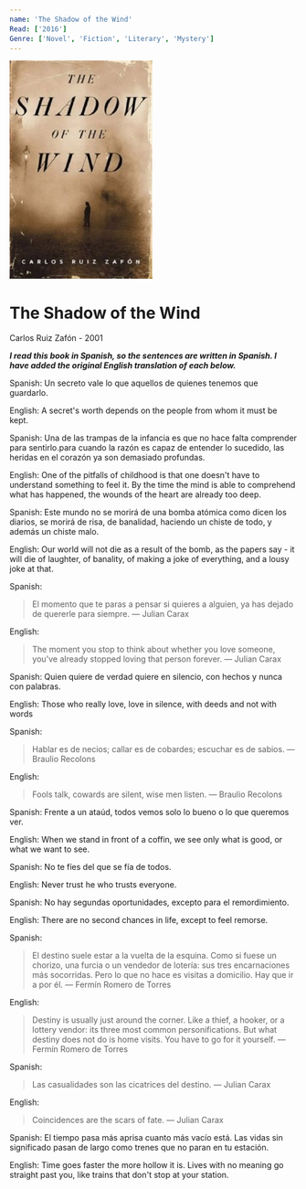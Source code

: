 ```yaml
---
name: 'The Shadow of the Wind'
Read: ['2016']
Genre: ['Novel', 'Fiction', 'Literary', 'Mystery']
---
```


![Cover](./assets/the-shadow-of-the-wind.png)

# The Shadow of the Wind

Carlos Ruiz Zafón - 2001

**_I read this book in Spanish, so the sentences are written in Spanish. I have added the original English translation of each below._**

Spanish: Un secreto vale lo que aquellos de quienes tenemos que guardarlo. 

English: A secret's worth depends on the people from whom it must be kept.

Spanish: Una de las trampas de la infancia es que no hace falta comprender para sentirlo.para cuando la razón es capaz de entender lo sucedido, las heridas en el corazón ya son demasiado profundas.

English: One of the pitfalls of childhood is that one doesn't have to understand something to feel it. By the time the mind is able to comprehend what has happened, the wounds of the heart are already too deep. 
 
Spanish: Este mundo no se morirá de una bomba atómica como dicen los diarios, se morirá de risa, de banalidad, haciendo un chiste de todo, y además un chiste malo.

English: Our world will not die as a result of the bomb, as the papers say - it will die of laughter, of banality, of making a joke of everything, and a lousy joke at that.

Spanish:
> El momento que te paras a pensar si quieres a alguien, ya has dejado de quererle para siempre.
> — Julian Carax

English:
> The moment you stop to think about whether you love someone, you've already stopped loving that person forever.
> — Julian Carax

Spanish: Quien quiere de verdad quiere en silencio, con hechos y nunca con palabras.

English: Those who really love, love in silence, with deeds and not with words

Spanish:
> Hablar es de necios; callar es de cobardes; escuchar es de sabios.
> — Braulio Recolons

English:
> Fools talk, cowards are silent, wise men listen.
> — Braulio Recolons

Spanish: Frente a un ataúd, todos vemos solo lo bueno o lo que queremos ver.

English: When we stand in front of a coffin, we see only what is good, or what we want to see.

Spanish: No te fíes del que se fía de todos.

English: Never trust he who trusts everyone.

Spanish: No hay segundas oportunidades, excepto para el remordimiento.

English: There are no second chances in life, except to feel remorse.

Spanish: 
> El destino suele estar a la vuelta de la esquina. Como si fuese un chorizo, una furcia o un vendedor de lotería: sus tres encarnaciones más socorridas. Pero lo que no hace es visitas a domicilio. Hay que ir a por él.
> — Fermín Romero de Torres

English: 
> Destiny is usually just around the corner. Like a thief, a hooker, or a lottery vendor: its three most common personifications. But what destiny does not do is home visits. You have to go for it yourself.
> — Fermín Romero de Torres

Spanish: 
> Las casualidades son las cicatrices del destino.
> — Julian Carax

English: 
> Coincidences are the scars of fate.
> — Julian Carax

Spanish: El tiempo pasa más aprisa cuanto más vacío está. Las vidas sin significado pasan de largo como trenes que no paran en tu estación.

English: Time goes faster the more hollow it is. Lives with no meaning go straight past you, like trains that don't stop at your station.